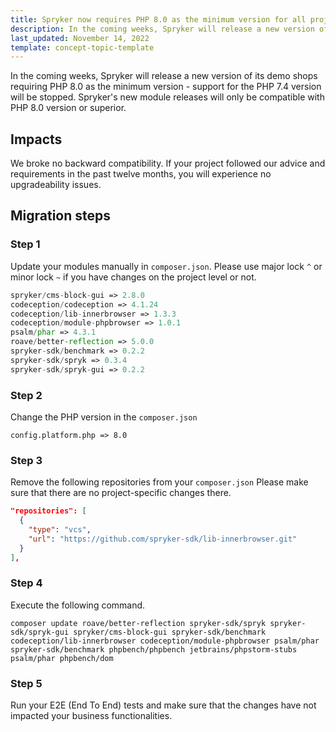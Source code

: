 ```yaml
---
title: Spryker now requires PHP 8.0 as the minimum version for all projects
description: In the coming weeks, Spryker will release a new version of its demo shops requiring PHP 8.0 as the minimum version - support for the PHP 7.4 version will be stopped. Spryker's new module releases will only be compatible with PHP 8.0 version or superior.
last_updated: November 14, 2022
template: concept-topic-template
---
```


In the coming weeks, Spryker will release a new version of its demo shops requiring PHP 8.0 as the minimum version - support for the PHP 7.4 version will be stopped. Spryker's new module releases will only be compatible with PHP 8.0 version or superior.

## Impacts

We broke no backward compatibility. If your project followed our advice and requirements in the past twelve months, you will experience no upgradeability issues.

## Migration steps

### Step 1

Update your modules manually in `composer.json`.
Please use major lock `^` or minor lock `~` if you have changes on the project level or not.

```php
spryker/cms-block-gui => 2.8.0
codeception/codeception => 4.1.24
codeception/lib-innerbrowser => 1.3.3
codeception/module-phpbrowser => 1.0.1
psalm/phar => 4.3.1
roave/better-reflection => 5.0.0
spryker-sdk/benchmark => 0.2.2
spryker-sdk/spryk => 0.3.4
spryker-sdk/spryk-gui => 0.2.2
```

### Step 2

Change the PHP version in the `composer.json`

`config.platform.php => 8.0`

### Step 3

Remove the following repositories from your `composer.json`
Please make sure that there are no project-specific changes there.

```json
"repositories": [
  {
    "type": "vcs",
    "url": "https://github.com/spryker-sdk/lib-innerbrowser.git"
  }
],
```

### Step 4

Execute the following command.

`composer update roave/better-reflection spryker-sdk/spryk
spryker-sdk/spryk-gui spryker/cms-block-gui spryker-sdk/benchmark
codeception/lib-innerbrowser codeception/module-phpbrowser psalm/phar
spryker-sdk/benchmark phpbench/phpbench jetbrains/phpstorm-stubs psalm/phar
phpbench/dom`

### Step 5

Run your E2E (End To End) tests and make sure that the changes have not impacted your business functionalities.
